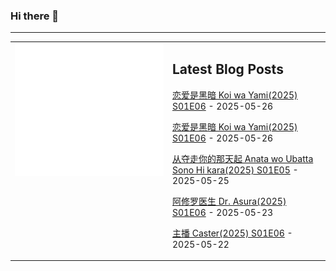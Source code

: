 ### Hi there 👋

<!--
**etng/etng** is a ✨ _special_ ✨ repository because its `README.md` (this file) appears on your GitHub profile.

Here are some ideas to get you started:

- 🔭 I’m currently working on ...
- 🌱 I’m currently learning ...
- 👯 I’m looking to collaborate on ...
- 🤔 I’m looking for help with ...
- 💬 Ask me about ...
- 📫 How to reach me: ...
- 😄 Pronouns: ...
- ⚡ Fun fact: ...
-->


---

<table>
<tr>
<td valign="top" width="50%">
<img src="metrics.svg" alt="Metric" />
</td>
<td valign="top" width="50%">

## Latest Blog Posts
<!-- blog start -->
[恋爱是黑暗 Koi wa Yami(2025) S01E06](http://www.fanxinzhui.com/rr/2622#S01E06) - 2025-05-26

[恋爱是黑暗 Koi wa Yami(2025) S01E06](http://www.fanxinzhui.com/rr/2622#S01E06) - 2025-05-26

[从夺走你的那天起 Anata wo Ubatta Sono Hi kara(2025) S01E05](http://www.fanxinzhui.com/rr/2623#S01E05) - 2025-05-25

[阿修罗医生 Dr. Asura(2025) S01E06](http://www.fanxinzhui.com/rr/2619#S01E06) - 2025-05-23

[主播 Caster(2025) S01E06](http://www.fanxinzhui.com/rr/2618#S01E06) - 2025-05-22
<!-- blog end -->

</td></tr></table>

